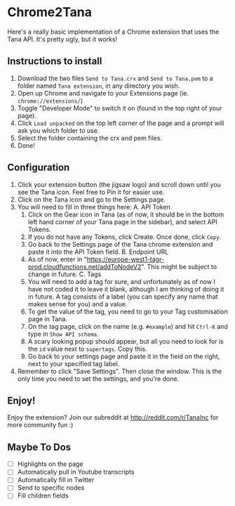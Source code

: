# Chrome2Tana

Here's a really basic implementation of a Chrome extension that uses the Tana API. It's pretty ugly, but it works!

## Instructions to install

1. Download the two files `Send to Tana.crx` and `Send to Tana.pem` to a folder named `Tana extension`, in any directory you wish.
2. Open up Chrome and navigate to your Extensions page (ie. `chrome://extensions/`)
3. Toggle "Developer Mode" to switch it on (found in the top right of your page).
4. Click `Load unpacked` on the top left corner of the page and a prompt will ask you which folder to use.
5. Select the folder containing the crx and pem files.
6. Done!

## Configuration

1. Click your extension button (the jigsaw logo) and scroll down until you see the Tana icon. Feel free to Pin it for easier use.
2. Click on the Tana icon and go to the Settings page.
3. You will need to fill in three things here:
  A. API Token
    1. Click on the Gear icon in Tana (as of now, it should be in the bottom left hand corner of your Tana page in the sidebar), and select API Tokens.
    2. If you do not have any Tokens, click Create. Once done, click `Copy`.
    3. Go back to the Settings page of the Tana chrome extension and paste it into the API Token field.
  B. Endpoint URL
    1. As of now, enter in "https://europe-west1-tagr-prod.cloudfunctions.net/addToNodeV2". This might be subject to change in future.
  C. Tags
    1. You will need to add a tag for sure, and unfortunately as of now I have not coded it to leave it blank, although I am thinking of doing it in future. A tag consists of a label (you can specify any name that makes sense for you) and a value.
    2. To get the value of the tag, you need to go to your Tag customisation page in Tana.
    3. On the tag page, click on the name (e.g. `#example`) and hit `Ctrl-K` and type in `Show API schema`.
    4. A scary looking popup should appear, but all you need to look for is the `id` value next to `supertags`. Copy this.
    5. Go back to your settings page and paste it in the field on the right, next to your specified tag label.
4. Remember to click "Save Settings". Then close the window. This is the only time you need to set the settings, and you're done.

## Enjoy!
Enjoy the extension? Join our subreddit at http://reddit.com/r/TanaInc for more community fun :)

## Maybe To Dos

- [ ] Highlights on the page
- [ ] Automatically pull in Youtube transcripts
- [ ] Automatically fill in Twitter
- [ ] Send to specific nodes
- [ ] Fill children fields
